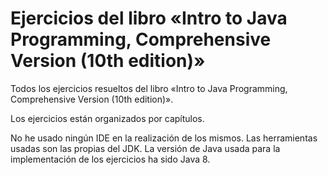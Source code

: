 # Ejercicios del libro «Intro to Java Programming, Comprehensive Version (10th edition)»
Todos los ejercicios resueltos del libro «Intro to Java Programming, Comprehensive Version (10th edition)».

Los ejercicios están organizados por capítulos.

No he usado ningún IDE en la realización de los mismos. Las herramientas usadas son las propias del JDK. La versión de Java usada para la implementación de los ejercicios ha sido Java 8.
